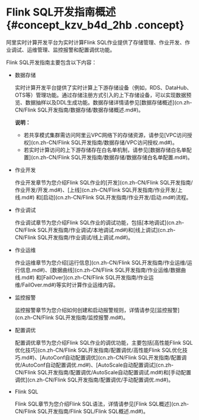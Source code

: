 # Flink SQL开发指南概述 {#concept_kzv_b4d_2hb .concept}

阿里实时计算开发平台为实时计算Flink SQL作业提供了存储管理、作业开发、作业调试、运维管理、监控报警和配置调优功能。

Flink SQL开发指南主要包含以下内容：

-   数据存储

    实时计算开发平台提供了实时计算上下游存储设备（例如，RDS、DataHub、OTS等）管理功能。通过存储注册方式引入的上下存储设备，可以实现数据预览、数据抽样以及DDL生成功能。数据存储详情请参见[数据存储概述](cn.zh-CN/Flink SQL开发指南/数据存储/数据存储概述.md#)。

    **说明：** 

    -   若共享模式集群需访问阿里云VPC网络下的存储资源，请参见[VPC访问授权](cn.zh-CN/Flink SQL开发指南/数据存储/VPC访问授权.md#)。
    -   若实时计算访问的上下游存储存在白名单机制，请参见[数据存储白名单配置](cn.zh-CN/Flink SQL开发指南/数据存储/数据存储白名单配置.md#)。
-   作业开发

    作业开发章节为您介绍Flink SQL作业的[开发](cn.zh-CN/Flink SQL开发指南/作业开发/开发.md#)、[上线](cn.zh-CN/Flink SQL开发指南/作业开发/上线.md#) 和[启动](cn.zh-CN/Flink SQL开发指南/作业开发/启动.md#)流程。

-   作业调试

    作业调试章节为您介绍Flink SQL作业的调试功能，包括[本地调试](cn.zh-CN/Flink SQL开发指南/作业调试/本地调试.md#)和[线上调试](cn.zh-CN/Flink SQL开发指南/作业调试/线上调试.md#)。

-   作业运维

    作业运维章节为您介绍[运行信息](cn.zh-CN/Flink SQL开发指南/作业运维/运行信息.md#)、[数据曲线](cn.zh-CN/Flink SQL开发指南/作业运维/数据曲线.md#) 和[FailOver](cn.zh-CN/Flink SQL开发指南/作业运维/FailOver.md#)等实时计算作业运维内容。

-   监控报警

    监控报警章节为您介绍如何创建和启动报警规则，详情请参见[监控报警](cn.zh-CN/Flink SQL开发指南/监控报警.md#)。

-   配置调优

    配置调优章节为您介绍Flink SQL作业的调优功能，主要包括[高性能Flink SQL优化技巧](cn.zh-CN/Flink SQL开发指南/配置调优/高性能Flink SQL优化技巧.md#)、[AutoConf自动配置调优](cn.zh-CN/Flink SQL开发指南/配置调优/AutoConf自动配置调优.md#)、[AutoScale自动配置调试](cn.zh-CN/Flink SQL开发指南/配置调优/AutoScale自动配置调试.md#)和[手动配置调优](cn.zh-CN/Flink SQL开发指南/配置调优/手动配置调优.md#)。

-   Flink SQL

    Flink SQL章节为您介绍Flink SQL语法，详情请参见[Flink SQL概述](cn.zh-CN/Flink SQL开发指南/Flink SQL/Flink SQL概述.md#)。


